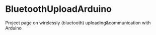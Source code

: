 # BluetoothUploadArduino
Project page on wirelessly (bluetooth) uploading&amp;communication with Arduino
